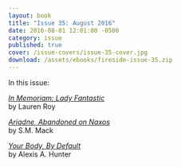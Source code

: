 ```yaml
---
layout: book
title: "Issue 35: August 2016"
date: 2016-08-01 12:01:00 -0500
category: issue
published: true
cover: /issue-covers/issue-35-cover.jpg
download: /assets/ebooks/fireside-issue-35.zip
---
```


In this issue:

[_In Memoriam: Lady Fantastic_](/issue35/chapter/27/)<br/>
by Lauren Roy

[_Ariadne, Abandoned on Naxos_](/issue35/chapter/ariadne-abandoned-on-naxos/)<br/>
by S.M. Mack

[_Your Body, By Default_](/issue35/chapter/your-body-by-default/)<br/>
by Alexis A. Hunter

